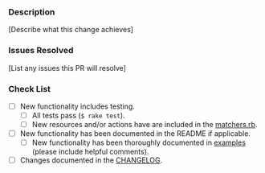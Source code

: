 ### Description

[Describe what this change achieves]

### Issues Resolved

[List any issues this PR will resolve]

### Check List
- [ ] New functionality includes testing.
  - [ ] All tests pass (`$ rake test`).
  - [ ] New resources and/or actions have are included in the [matchers.rb](../blob/master/libraries/matchers.rb).
- [ ] New functionality has been documented in the README if applicable.
  - [ ] New functionality has been thoroughly documented in [examples](../tree/master/examples/) (please include helpful comments).
- [ ] Changes documented in the [CHANGELOG](../blob/master/CHANGELOG.md).
